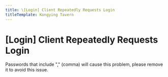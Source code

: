 ```yaml
---
title: \[Login] Client Repeatedly Requests Login
titleTemplate: Kongying Tavern
---
```


# [Login] Client Repeatedly Requests Login

Passwords that include "," (comma) will cause this problem, please remove it to avoid this issue.
